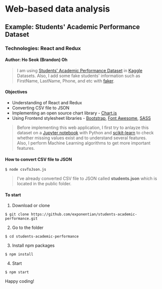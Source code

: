 # Web-based data analysis
## Example: Students' Academic Performance Dataset
### Technologies: React and Redux
#### Author: Ho Seok (Brandon) Oh


> I am using [Students' Academic Performance Dataset](https://www.kaggle.com/aljarah/xAPI-Edu-Data) in [Kaggle](https://www.kaggle.com/) Datasets. Also, I add some fake students' information such as FirstName, LastName, Phone, and etc with [faker](https://github.com/marak/Faker.js/).


#### Objectives
- Understanding of React and Redux
- Converting CSV file to JSON
- Implementing an open source chart library - [Chart.js](https://www.chartjs.org/)
- Using Frontend stylesheet libraries - [Bootstrap](https://react-bootstrap.github.io/), [Font Awesome](https://fontawesome.com/), [SASS](https://github.com/michaelwayman/node-sass-chokidar#readme)


> Before implementing this web application, I first try to anlayze this dataset on a [Jupyter notebook](jupyter-notebook/exploratory-data-analysis.ipynb) with Python and [scikit-learn](https://scikit-learn.org/stable/) to check whether missing values exist and to understand several features. Also, I perform Machine Learning algorithms to get more important features.


#### How to convert CSV file to JSON
```
$ node csvToJson.js
```

> I've already converted CSV file to JSON called **students.json** which is located in the public folder.


#### To start

1. Download or clone

```
$ git clone https://github.com/exponentian/students-academic-performance.git
```

2. Go to the folder

```
$ cd students-academic-performance
```

3. Install npm packages

```
$ npm install
```

4. Start

```
$ npm start
```


Happy coding!

